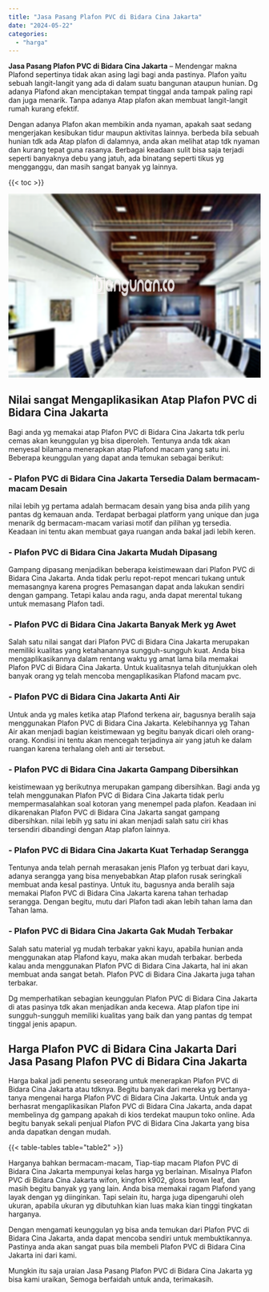 ```yaml
---
title: "Jasa Pasang Plafon PVC di Bidara Cina Jakarta"
date: "2024-05-22"
categories: 
  - "harga"
---
```


**Jasa Pasang Plafon PVC di Bidara Cina Jakarta** – Mendengar makna Plafond sepertinya tidak akan asing lagi bagi anda pastinya. Plafon yaitu sebuah langit-langit yang ada di dalam suatu bangunan ataupun hunian. Dg adanya Plafond akan menciptakan tempat tinggal anda tampak paling rapi dan juga menarik. Tanpa adanya Atap plafon akan membuat langit-langit rumah kurang efektif.

Dengan adanya Plafon akan membikin anda nyaman, apakah saat sedang mengerjakan kesibukan tidur maupun aktivitas lainnya. berbeda bila sebuah hunian tdk ada Atap plafon di dalamnya, anda akan melihat atap tdk nyaman dan kurang tepat guna rasanya. Berbagai keadaan sulit bisa saja terjadi seperti banyaknya debu yang jatuh, ada binatang seperti tikus yg mengganggu, dan masih sangat banyak yg lainnya.

{{< toc >}}

![Jasa Pasang Plafon PVC di Bidara Cina Jakarta](/images/flafond-pvc-murah13.png)

## Nilai sangat Mengaplikasikan Atap Plafon PVC di Bidara Cina Jakarta

Bagi anda yg memakai atap Plafon PVC di Bidara Cina Jakarta tdk perlu cemas akan keunggulan yg bisa diperoleh. Tentunya anda tdk akan menyesal bilamana menerapkan atap Plafond macam yang satu ini. Beberapa keunggulan yang dapat anda temukan sebagai berikut:

### \- Plafon PVC di Bidara Cina Jakarta Tersedia Dalam bermacam-macam Desain

nilai lebih yg pertama adalah bermacam desain yang bisa anda pilih yang pantas dg kemauan anda. Terdapat berbagai platform yang unique dan juga menarik dg bermacam-macam variasi motif dan pilihan yg tersedia. Keadaan ini tentu akan membuat gaya ruangan anda bakal jadi lebih keren.

### \- Plafon PVC di Bidara Cina Jakarta Mudah Dipasang

Gampang dipasang menjadikan beberapa keistimewaan dari Plafon PVC di Bidara Cina Jakarta. Anda tidak perlu repot-repot mencari tukang untuk memasangnya karena progres Pemasangan dapat anda lakukan sendiri dengan gampang. Tetapi kalau anda ragu, anda dapat merental tukang untuk memasang Plafon tadi.

### \- Plafon PVC di Bidara Cina Jakarta Banyak Merk yg Awet

Salah satu nilai sangat dari Plafon PVC di Bidara Cina Jakarta merupakan memiliki kualitas yang ketahanannya sungguh-sungguh kuat. Anda bisa mengaplikasikannya dalam rentang waktu yg amat lama bila memakai Plafon PVC di Bidara Cina Jakarta. Untuk kualitasnya telah ditunjukkan oleh banyak orang yg telah mencoba mengaplikasikan Plafond macam pvc.

### \- Plafon PVC di Bidara Cina Jakarta Anti Air

Untuk anda yg males ketika atap Plafond terkena air, bagusnya beralih saja menggunakan Plafon PVC di Bidara Cina Jakarta. Kelebihannya yg Tahan Air akan menjadi bagian keistimewaan yg begitu banyak dicari oleh orang-orang. Kondisi ini tentu akan mencegah terjadinya air yang jatuh ke dalam ruangan karena terhalang oleh anti air tersebut.

### \- Plafon PVC di Bidara Cina Jakarta Gampang Dibersihkan

keistimewaan yg berikutnya merupakan gampang dibersihkan. Bagi anda yg telah menggunakan Plafon PVC di Bidara Cina Jakarta tidak perlu mempermasalahkan soal kotoran yang menempel pada plafon. Keadaan ini dikarenakan Plafon PVC di Bidara Cina Jakarta sangat gampang dibersihkan. nilai lebih yg satu ini akan menjadi salah satu ciri khas tersendiri dibandingi dengan Atap plafon lainnya.

### \- Plafon PVC di Bidara Cina Jakarta Kuat Terhadap Serangga

Tentunya anda telah pernah merasakan jenis Plafon yg terbuat dari kayu, adanya serangga yang bisa menyebabkan Atap plafon rusak seringkali membuat anda kesal pastinya. Untuk itu, bagusnya anda beralih saja memakai Plafon PVC di Bidara Cina Jakarta karena tahan terhadap serangga. Dengan begitu, mutu dari Plafon tadi akan lebih tahan lama dan Tahan lama.

### \- Plafon PVC di Bidara Cina Jakarta Gak Mudah Terbakar

Salah satu material yg mudah terbakar yakni kayu, apabila hunian anda menggunakan atap Plafond kayu, maka akan mudah terbakar. berbeda kalau anda menggunakan Plafon PVC di Bidara Cina Jakarta, hal ini akan membuat anda sangat betah. Plafon PVC di Bidara Cina Jakarta juga tahan terbakar.

Dg memperhatikan sebagian keunggulan Plafon PVC di Bidara Cina Jakarta di atas pasinya tdk akan menjadikan anda kecewa. Atap plafon tipe ini sungguh-sungguh memiliki kualitas yang baik dan yang pantas dg tempat tinggal jenis apapun.

## Harga Plafon PVC di Bidara Cina Jakarta Dari Jasa Pasang Plafon PVC di Bidara Cina Jakarta

Harga bakal jadi penentu seseorang untuk menerapkan Plafon PVC di Bidara Cina Jakarta atau tdknya. Begitu banyak dari mereka yg bertanya-tanya mengenai harga Plafon PVC di Bidara Cina Jakarta. Untuk anda yg berhasrat mengaplikasikan Plafon PVC di Bidara Cina Jakarta, anda dapat membelinya dg gampang apakah di kios terdekat maupun toko online. Ada begitu banyak sekali penjual Plafon PVC di Bidara Cina Jakarta yang bisa anda dapatkan dengan mudah.

{{< table-tables table="table2" >}}

Harganya bahkan bermacam-macam, Tiap-tiap macam Plafon PVC di Bidara Cina Jakarta mempunyai kelas harga yg berlainan. Misalnya Plafon PVC di Bidara Cina Jakarta wifon, kingfon k902, gloss brown leaf, dan masih begitu banyak yg yang lain. Anda bisa memakai ragam Plafond yang layak dengan yg diinginkan. Tapi selain itu, harga juga dipengaruhi oleh ukuran, apabila ukuran yg dibutuhkan kian luas maka kian tinggi tingkatan harganya.

Dengan mengamati keunggulan yg bisa anda temukan dari Plafon PVC di Bidara Cina Jakarta, anda dapat mencoba sendiri untuk membuktikannya. Pastinya anda akan sangat puas bila membeli Plafon PVC di Bidara Cina Jakarta ini dari kami.

Mungkin itu saja uraian Jasa Pasang Plafon PVC di Bidara Cina Jakarta yg bisa kami uraikan, Semoga berfaidah untuk anda, terimakasih.
